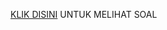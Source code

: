 [KLIK DISINI](https://drive.google.com/drive/u/2/folders/1J5XTJD2ubWghtTs48y3pHjProh-78ge9) UNTUK MELIHAT SOAL
